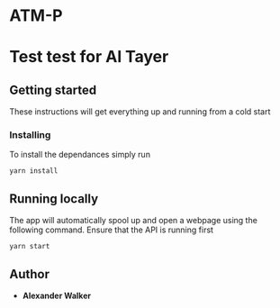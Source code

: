 # ATM-P


# Test test for Al Tayer

## Getting started

These instructions will get everything up and running from a cold start

### Installing

To install the dependances simply run 

```
yarn install 
```

## Running locally

The app will automatically spool up and open a webpage using the following command. Ensure that the API is running first

```
yarn start
```


## Author

* **Alexander Walker**